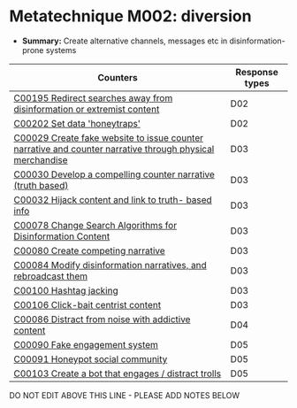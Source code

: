 # Metatechnique M002: diversion

* **Summary:** Create alternative channels, messages etc in disinformation-prone systems


| Counters | Response types |
| -------- | -------------- |
| [C00195 Redirect searches away from disinformation or extremist content ](../counters/C00195.md) | D02 |
| [C00202 Set data 'honeytraps'](../counters/C00202.md) | D02 |
| [C00029 Create fake website to issue counter narrative and counter narrative through physical merchandise](../counters/C00029.md) | D03 |
| [C00030 Develop a compelling counter narrative (truth based)](../counters/C00030.md) | D03 |
| [C00032 Hijack content and link to truth- based info](../counters/C00032.md) | D03 |
| [C00078 Change Search Algorithms for Disinformation Content](../counters/C00078.md) | D03 |
| [C00080 Create competing narrative](../counters/C00080.md) | D03 |
| [C00084 Modify disinformation narratives, and rebroadcast them](../counters/C00084.md) | D03 |
| [C00100 Hashtag jacking](../counters/C00100.md) | D03 |
| [C00106 Click-bait centrist content](../counters/C00106.md) | D03 |
| [C00086 Distract from noise with addictive content](../counters/C00086.md) | D04 |
| [C00090 Fake engagement system](../counters/C00090.md) | D05 |
| [C00091 Honeypot social community](../counters/C00091.md) | D05 |
| [C00103 Create a bot that engages / distract trolls](../counters/C00103.md) | D05 |



DO NOT EDIT ABOVE THIS LINE - PLEASE ADD NOTES BELOW